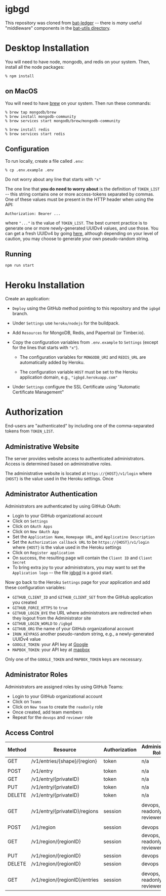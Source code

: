 # igbgd
This repository was cloned from [bat-ledger](https://github.com/brave-intl/bat-ledger) --
there is *many* useful "middleware" components in the [bat-utils directory](tree/master/bat-utils).

# Desktop Installation
You will need to have node, mongodb, and redis on your system.
Then, install all the node packages:

    % npm install

## on MacOS
You will need to have [brew](https://brew.sh/) on your system.
Then run these commands:

    % brew tap mongodb/brew
    % brew install mongodb-community
    % brew services start mongodb/brew/mongodb-community

    % brew install redis
    % brew services start redis

## Configuration
To run locally, create a file called `.env`:

    % cp .env.example .env

Do not worry about any line that starts with `"x"`

The one line that **you do need to worry about** is the definition of `TOKEN_LIST` --
this string contains one or more access-tokens separated by commas.
One of these values must be present in the HTTP header when using the API:

    Authorization: Bearer ...
    
where `"..."` is the value of `TOKEN_LIST`.
The best current practice is to generate one or more newly-generated UUIDv4 values,
and use those.
You can get a fresh UUIDv4 by going [here](https://www.uuidgenerator.net/),
although depending on your level of caution,
you may choose to generate your own pseudo-random string.

## Running

    npm run start

# Heroku Installation

Create an application:

- `Deploy` using the GitHub method pointing to this repository and the `igbgd` branch.

- Under `Settings` use `heroku/nodejs` for the buildpack.

- Add `Resources` for MongoDB, Redis, and Papertrail (or Timber.io).

- Copy the configuration variables from `.env.example` to `Settings` (except for the lines that starts with `"x"`).

    - The configuration variables for `MONGODB_URI` and `REDIS_URL` are automatically added by Heroku.

    - The configuration variable `HOST` must be set to the Heroku application domain, e.g., `"igbgd.herokuapp.com"`

- Under `Settings` configure the SSL Certificate using "Automatic Certificate Management"

# Authorization
End-users are "authenticated" by including one of the comma-separated tokens from `TOKEN_LIST`.

## Administrative Website
The server provides website access to authenticated administrators.
Access is determined based on administrative roles.

The administrative website is located at `https://{HOST}/v1/login` where `{HOST}` is the value used in the Heroku settings.
Once 

## Administrator Authentication
Administrators are authenticated by using GitHub OAuth:

- Login to your GitHub organizational account
- Click on `Settings`
- Click on `OAuth Apps`
- Click on `New OAuth App`
- Set the `Application Name`, `Homepage URL`, and `Applicatino Description`
- Set the `Authorization callback URL` to be `https://{HOST}/v1/login` where `{HOST}` is the value used in the Heroku settings
- Click on `Register application`
- On success, the resulting page will contain the `Client ID` and `Client Secret`
- To bring extra joy to your administrators,
you may want to set the `Application logo` -- the file [igbgd](blob/igbgd/igbgd/assets/igbgd.png) is a good start.

Now go back to the Heroku `Settings` page for your application and add these configuration variables:

- `GITHUB_CLIENT_ID` and `GITHUB_CLIENT_SET` from the GitHub application you created
- `GITHUB_FORCE_HTTPS` to `true`
- `GITHUB_LOGIN_BYE` the URL where administrators are redirected when they logout from the Administrator site
- `GITHUB_LOGIN_WORLD` to `/igbgd`
- `GITHUB_ORG` the name of your GitHub organizational account
- `IRON_KEYPASS` another pseudo-random string, e.g., a newly-generated UUIDv4 value
- `GOOGLE_TOKEN`: your API key at [Google](https://developers.google.com/maps/documentation/geocoding/get-api-key)
- `MAPBOX_TOKEN`: your API key at [mapbox](https://mapbox.com)

Only one of the `GOOGLE_TOKEN` and `MAPBOX_TOKEN` keys are necessary.

## Administrator Roles
Administrators are assigned roles by using GitHub Teams:

- Login to your GitHub organizational account
- Click on `Teams`
- Click on `New team` to create the `readonly` role
- Once created, add team members
- Repeat for the `devops` and `reviewer` role

## Access Control
| Method | Resource                       | Authorization | Administrator Role            |
|--------|--------------------------------|---------------|-------------------------------|
| GET    | /v1/entries/{shape}/{region}   | token         | n/a                           |
| | | | |
| POST   | /v1/entry                      | token         | n/a                           |
| GET    | /v1/entry/{privateID}          | token         | n/a                           |
| PUT    | /v1/entry/{privateID}          | token         | n/a                           |
| DELETE | /v1/entry/{privateID}          | token         | n/a                           |
| | | | |
| GET    | /v1/entry/{privateID}/regions  | session       | devops, readonly, or reviewer |
| | | | |
| POST   | /v1/region                     | session       | devops                        |
| GET    | /v1/region/{regionID}          | session       | devops, readonly, or reviewer |
| PUT    | /v1/region/{regionID}          | session       | devops                        |
| DELETE | /v1/region/{regionID}          | session       | devops                        |
| | | | |
| GET    | /v1/region/{regionID}/entries  | session       | devops, readonly, or reviewer |
